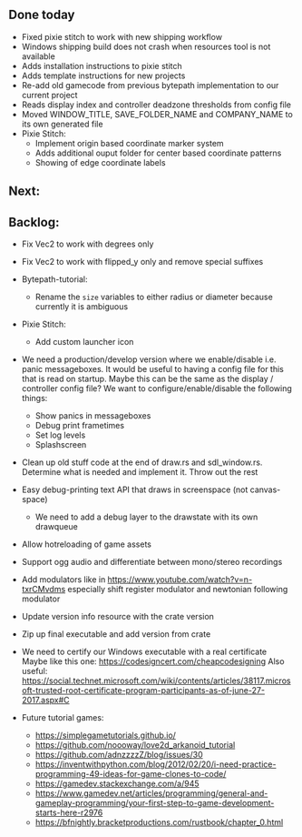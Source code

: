 ## Done today

* Fixed pixie stitch to work with new shipping workflow
* Windows shipping build does not crash when resources tool is not available
* Adds installation instructions to pixie stitch 
* Adds template instructions for new projects
* Re-add old gamecode from previous bytepath implementation to our current project
* Reads display index and controller deadzone thresholds from config file
* Moved WINDOW_TITLE, SAVE_FOLDER_NAME and COMPANY_NAME to its own generated file 
* Pixie Stitch: 
  - Implement origin based coordinate marker system
  - Adds additional ouput folder for center based coordinate patterns
  - Showing of edge coordinate labels

## Next:

## Backlog:


* Fix Vec2 to work with degrees only 
* Fix Vec2 to work with flipped_y only and remove special suffixes
* Bytepath-tutorial:
  - Rename the `size` variables to either radius or diameter because currently it is ambiguous

* Pixie Stitch: 
  - Add custom launcher icon


* We need a production/develop version where we enable/disable i.e. panic messageboxes. It would be 
  useful to having a config file for this that is read on startup. Maybe this can be the same as the 
  display / controller config file? We want to configure/enable/disable the following things:
  - Show panics in messageboxes
  - Debug print frametimes
  - Set log levels
  - Splashscreen
* Clean up old stuff code at the end of draw.rs and sdl_window.rs. 
  Determine what is needed and implement it. Throw out the rest 
* Easy debug-printing text API that draws in screenspace (not canvas-space)
  - We need to add a debug layer to the drawstate with its own drawqueue

* Allow hotreloading of game assets
* Support ogg audio and differentiate between mono/stereo recordings

* Add modulators like in https://www.youtube.com/watch?v=n-txrCMvdms especially shift register 
  modulator and newtonian following modulator

* Update version info resource with the crate version
* Zip up final executable and add version from crate
* We need to certify our Windows executable with a real certificate
  Maybe like this one:
  https://codesigncert.com/cheapcodesigning
  Also useful:
  https://social.technet.microsoft.com/wiki/contents/articles/38117.microsoft-trusted-root-certificate-program-participants-as-of-june-27-2017.aspx#C

* Future tutorial games:
  - https://simplegametutorials.github.io/
  - https://github.com/noooway/love2d_arkanoid_tutorial
  - https://github.com/adnzzzzZ/blog/issues/30
  - https://inventwithpython.com/blog/2012/02/20/i-need-practice-programming-49-ideas-for-game-clones-to-code/
  - https://gamedev.stackexchange.com/a/945
  - https://www.gamedev.net/articles/programming/general-and-gameplay-programming/your-first-step-to-game-development-starts-here-r2976
  - https://bfnightly.bracketproductions.com/rustbook/chapter_0.html


